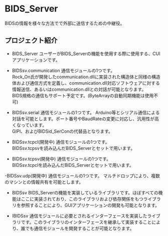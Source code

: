 # BIDS_Server
BIDSの情報を様々な方法でで外部に送信するための中継役。

## プロジェクト紹介
- BIDS_Server
ユーザーがBIDS_Serverの機能を使用する際に使用する、CUIアプリケーションです。  

- BIDSsv.communication
通信モジュールの1つです。  
Rock_On氏が開発したcommunication.dllに実装された構造体と同様の構造体および通信方式を定義し、communication.dll対応ソフトウェアに対する情報送信、あるいはcommunication.dllとの対話が可能となります。  
BIDS規格の通信もサポート予定です。(ByteArrayの自動同期機能は使用不可)

- BIDSsv.serial
通信モジュールの1つです。
Arduino等とシリアル通信による対話を可能とします。ポート番号やBaudRateの変更に対応し、汎用性が高くなっています。  
GIPI、およびBIDSid_SerConの代替品となります。

- BIDSsv.tcpcl(開発中)
通信モジュールの1つです。  
BIDSsv.tcpsvを読み込んだBIDS_Serverとセットで用います。  

- BIDSsv.tcpsv(開発中)
通信モジュールの1つです。  
BIDSsv.tcpclを読み込んだBIDS_Serverとセットで用います。

-BIDSsv.udp(開発中)
通信モジュールの1つです。
マルチドロップにより、複数のマシンとの情報共有を可能とします。

- BIDSsv
BIDS_Serverの機能を実装しているライブラリです。ほぼすべての機能はここに実装されており、このライブラリおよび依存関係をもつライブラリを参照することにより、GUIアプリケーションの開発も可能となります。

- IBIDSsv
通信モジュールに必要とされるインターフェースを実装したライブラリです。このライブラリのインターフェースを継承して実装することにより、誰でも通信モジュールを開発することが可能となります。
